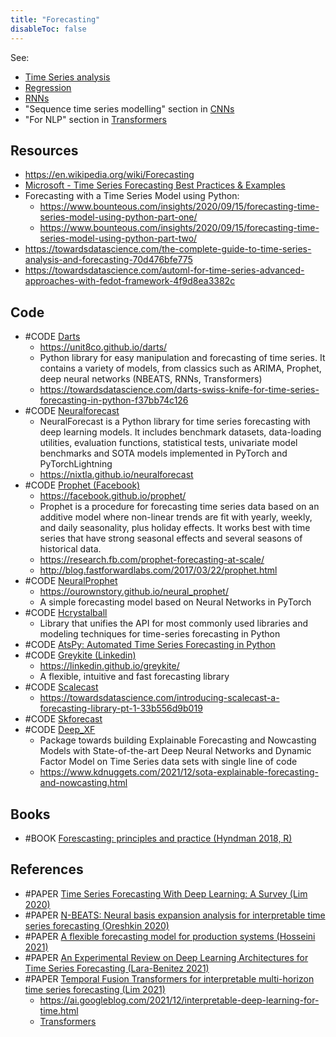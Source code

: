 ```yaml
---
title: "Forecasting"
disableToc: false 
---
```


See: 
- [Time Series analysis](AI/Time%20Series%20analysis.md)
- [Regression](AI/Supervised%20Learning/Regression.md)
- [RNNs](AI/Deep%20learning/RNNs.md)
- "Sequence time series modelling" section in [CNNs](AI/Deep%20learning/CNNs.md)
- "For NLP" section in [Transformers](AI/Deep%20learning/Transformers.md)

## Resources
- https://en.wikipedia.org/wiki/Forecasting
- [Microsoft - Time Series Forecasting Best Practices & Examples](https://github.com/microsoft/forecasting)
- Forecasting with a Time Series Model using Python: 
	- https://www.bounteous.com/insights/2020/09/15/forecasting-time-series-model-using-python-part-one/
	- https://www.bounteous.com/insights/2020/09/15/forecasting-time-series-model-using-python-part-two/
- https://towardsdatascience.com/the-complete-guide-to-time-series-analysis-and-forecasting-70d476bfe775
- https://towardsdatascience.com/automl-for-time-series-advanced-approaches-with-fedot-framework-4f9d8ea3382c

## Code
- #CODE [Darts](https://github.com/unit8co/darts)
	- https://unit8co.github.io/darts/
	- Python library for easy manipulation and forecasting of time series. It contains a variety of models, from classics such as ARIMA, Prophet,  deep neural networks (NBEATS, RNNs, Transformers)
	- https://towardsdatascience.com/darts-swiss-knife-for-time-series-forecasting-in-python-f37bb74c126
- #CODE [Neuralforecast](https://github.com/Nixtla/neuralforecast)
	- NeuralForecast is a Python library for time series forecasting with deep learning models. It includes benchmark datasets, data-loading utilities, evaluation functions, statistical tests, univariate model benchmarks and SOTA models implemented in PyTorch and PyTorchLightning
	- https://nixtla.github.io/neuralforecast
- #CODE [Prophet (Facebook)](https://github.com/facebook/prophet)
	- https://facebook.github.io/prophet/
	- Prophet is a procedure for forecasting time series data based on an additive model where non-linear trends are fit with yearly, weekly, and daily seasonality, plus holiday effects. It works best with time series that have strong seasonal effects and several seasons of historical data.
	- https://research.fb.com/prophet-forecasting-at-scale/
	- http://blog.fastforwardlabs.com/2017/03/22/prophet.html	
- #CODE [NeuralProphet](https://github.com/ourownstory/neural_prophet)
	- https://ourownstory.github.io/neural_prophet/
	- A simple forecasting model based on Neural Networks in PyTorch
- #CODE [Hcrystalball](https://github.com/heidelbergcement/hcrystalball)
	- Library that unifies the API for most commonly used libraries and modeling techniques for time-series forecasting in Python
- #CODE [AtsPy: Automated Time Series Forecasting in Python](https://github.com/firmai/atspy)
- #CODE [Greykite (Linkedin)](https://github.com/linkedin/greykite)
	- https://linkedin.github.io/greykite/
	- A flexible, intuitive and fast forecasting library
- #CODE [Scalecast](https://github.com/mikekeith52/scalecast)
	- https://towardsdatascience.com/introducing-scalecast-a-forecasting-library-pt-1-33b556d9b019
- #CODE [Skforecast](https://github.com/JoaquinAmatRodrigo/skforecast)
- #CODE [Deep_XF](https://github.com/ajayarunachalam/Deep_XF)
	- Package towards building Explainable Forecasting and Nowcasting Models with State-of-the-art Deep Neural Networks and Dynamic Factor Model on Time Series data sets with single line of code
	- https://www.kdnuggets.com/2021/12/sota-explainable-forecasting-and-nowcasting.html
	

## Books
- #BOOK [Forescasting: principles and practice (Hyndman 2018, R)](https://otexts.com/fpp2/)


## References
- #PAPER [Time Series Forecasting With Deep Learning: A Survey (Lim 2020)](https://arxiv.org/abs/2004.13408)
- #PAPER [N-BEATS: Neural basis expansion analysis for interpretable time series forecasting (Oreshkin 2020)](https://arxiv.org/abs/1905.10437)
- #PAPER [A flexible forecasting model for production systems (Hosseini 2021)](https://arxiv.org/abs/2105.01098)
- #PAPER [An Experimental Review on Deep Learning Architectures for Time Series Forecasting (Lara-Benitez 2021)](https://arxiv.org/abs/2103.12057)
- #PAPER [Temporal Fusion Transformers for interpretable multi-horizon time series forecasting (Lim 2021)](https://www.sciencedirect.com/science/article/pii/S0169207021000637)
	- https://ai.googleblog.com/2021/12/interpretable-deep-learning-for-time.html
	- [Transformers](AI/Deep%20learning/Transformers.md)

